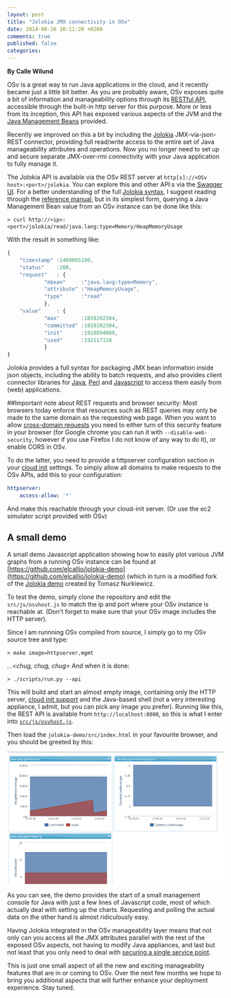 ```yaml
---
layout: post
title: "Jolokia JMX connectivity in OSv"
date: 2014-08-26 16:11:20 +0200
comments: true
published: false
categories: 
---
```

**By Calle Wilund**

OSv is a great way to run Java applications in the cloud, and it recently became just a little bit better. As you are probably aware, OSv exposes quite a bit of information and manageability options through its [RESTful API](https://github.com/cloudius-systems/osv/wiki/The-RESTful-API), accessible through the built-in http server for this purpose. More or less from its inception, this API has exposed various aspects of the JVM and the [Java Management Beans](http://docs.oracle.com/javase/7/docs/technotes/guides/jmx/) provided. 

Recently we improved on this a bit by including the [Jolokia](http://www.jolokia.org/) JMX-via-json-REST connector, providing full read/write access to the entire set of Java manageability attributes and operations. Now you no longer need to set up and secure separate JMX-over-rmi connectivity with your Java application to fully manage it. 

The Jolokia API is available via the OSv REST server at `http[s]://<OSv host>:<port>/jolokia`. You can explore this and other API:s via the [Swagger UI](https://github.com/cloudius-systems/osv/wiki/The-RESTful-API#using-the-swagger-ui).
For a better understanding of the full [Jolokia syntax](http://www.jolokia.org/reference/html/protocol.html), I suggest reading through the [reference manual](http://www.jolokia.org/reference/html/index.html), but in its simplest form, querying a Java Management Bean value from an OSv instance can be done like this:

```
> curl http://<ip>:<port>/jolokia/read/java.lang:type=Memory/HeapMemoryUsage
```
With the result in something like:
```javascript
{	
	"timestamp"	:1409065190,
	"status"	:200,
	"request"	: {
			"mbean"		:"java.lang:type=Memory",
			"attribute"	:"HeapMemoryUsage",
			"type"		:"read"
			},
	"value"		: {
			"max"		:1839202304,
			"committed"	:1839202304,
			"init"		:1918894080,
			"used"		:192117128
			}
}
```

Jolokia provides a full syntax for packaging JMX bean information inside json objects, including the ability to batch requests, and also provides client connector libraries for [Java](http://www.jolokia.org/client/java.html), [Perl](http://www.jolokia.org/client/perl.html) and [Javascript](http://www.jolokia.org/client/javascript.html) to access them easily from (web) applications. 

##Important note about REST requests and browser security:
Most browsers today enforce that resources such as REST queries may only be made to the same domain as the requesting web page. When you want to allow [cross-domain requests](http://www.w3.org/TR/cors/) you need to either turn of this security feature in your browser (for Google chrome you can run it with `--disable-web-security`, however if you use Firefox I do not know of any way to do it), or enable CORS in OSv.

To do the latter, you need to provide a httpserver configuration section in your [cloud init](https://github.com/cloudius-systems/osv/wiki/Cloud-init) settings. To simply allow all domains to make requests to the OSv APIs, add this to your configuration:

```yaml
httpserver:
    access-allow: '*'
```
And make this reachable through your cloud-init server. (Or use the ec2 simulator script provided with OSv)

## A small demo
A small demo Javascript application showing how to easily plot various JVM graphs from a running OSv instance can be found at [https://github.com/elcallio/jolokia-demo](https://github.com/elcallio/jolokia-demo) (which in turn is a modified fork of the [Jolokia demo](https://github.com/nurkiewicz/token-bucket) created by Tomasz Nurkiewicz.

To test the demo, simply clone the repository and edit the <a name="osvhost">`src/js/osvhost.js`</a> to match the ip and port where your OSv instance is reachable at. (Don't forget to make sure that your OSv image includes the HTTP server).



Since I am runnning OSv compiled from source, I simply go to my OSv source tree and type:

```
> make image=httpserver,mgmt
```
*...<chug, chug, chug>*
And when it is done:
```
> ./scripts/run.py --api
```

This will build and start an almost empty image, containing only the HTTP server, [cloud init support](https://github.com/cloudius-systems/osv/wiki/Cloud-init) and the Java-based shell (not a very interesting appliance, I admit, but you can pick any image you prefer). Running like this, the REST API is available from `http://localhost:8000`, so this is what I enter into [`src/js/osvhost.js`](#osvhost).

Then load the `jolokia-demo/src/index.html` in your favourite browser, and you should be greeted by this:

![screenshot](/images/jolokia-demo.png)

As you can see, the demo provides the start of a small management console for Java with just a few lines of Javascript code, most of which actually deal with setting up the charts. Requesting and polling the actual data on the other hand is almost ridiculously easy.  

Having Jolokia integrated in the OSv manageability layer means that not only can you access all the JMX attributes parallel with the rest of the exposed OSv aspects, not having to modify Java appliances, and last but not least that you only need to deal with [securing a single service point](https://github.com/cloudius-systems/osv/wiki/The-RESTful-API#configuring-ssl). 

This is just one small aspect of all the new and exciting manageability features that are in or coming to OSv. Over the next few months we hope to bring you additional aspects that will further enhance your deployment experience. Stay tuned. 

